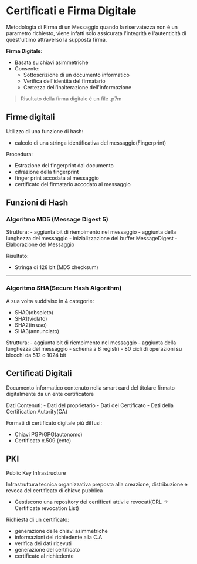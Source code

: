 # Certificati e Firma Digitale

Metodologia di Firma di un Messaggio quando la riservatezza non è un parametro richiesto, viene infatti solo assicurata l'integrità e l'autenticità di quest'ultimo attraverso la supposta firma.

**Firma Digitale**: 
- Basata su chiavi asimmetriche
- Consente:
	- Sottoscrizione di un documento informatico
	- Verifica dell'identità del firmatario
	- Certezza dell'inalterazione dell'informazione

> Risultato della firma digitale è un file .p7m

## Firme digitali

Utilizzo di una funzione di hash:
- calcolo di una stringa identificativa del messaggio(Fingerprint)

Procedura:
- Estrazione del fingerprint dal documento
- cifrazione della fingerprint
- finger print accodata al messaggio
- certificato del firmatario accodato al messaggio

## Funzioni di Hash

### Algoritmo MD5 (Message Digest 5)

Struttura:
	- aggiunta bit di riempimento nel messaggio
	- aggiunta della lunghezza del messaggio
	- inizializzazione del buffer MessageDigest
	- Elaborazione del Messaggio

Risultato:
- Stringa di 128 bit (MD5 checksum) 
- - - 
### Algoritmo SHA(Secure Hash Algorithm)
 
 A sua volta suddiviso in 4 categorie:
 - SHA0(obsoleto)
 - SHA1(violato)
 - SHA2(in uso)
 - SHA3(annunciato)

Struttura:
	- aggiunta bit di riempimento nel messaggio
	- aggiunta della lunghezza del messaggio
	- schema a 8 registri 
	- 80 cicli di operazioni su blocchi da 512 o 1024 bit

## Certificati Digitali

Documento informatico contenuto nella smart card del titolare firmato digitalmente da un ente certificatore

Dati Contenuti:
	- Dati del proprietario
	- Dati del Certificato
	- Dati della Certification Autority(CA)

Formati di certificato digitale più diffusi:
- Chiavi PGP/GPG(autonomo)
- Certificato x.509 (ente) 

## PKI

Public Key Infrastructure

Infrastruttura tecnica organizzativa preposta alla creazione, distribuzione e revoca del certificato di chiave pubblica

- Gestiscono una repository dei certificati attivi e revocati(CRL -> Certificate revocation List)

Richiesta di un certificato:
- generazione delle chiavi asimmetriche
- informazioni del richiedente alla C.A
- verifica dei dati ricevuti
- generazione del certificato
- certificato al richiedente
<!--stackedit_data:
eyJoaXN0b3J5IjpbNjM2MzUzNjY1XX0=
-->